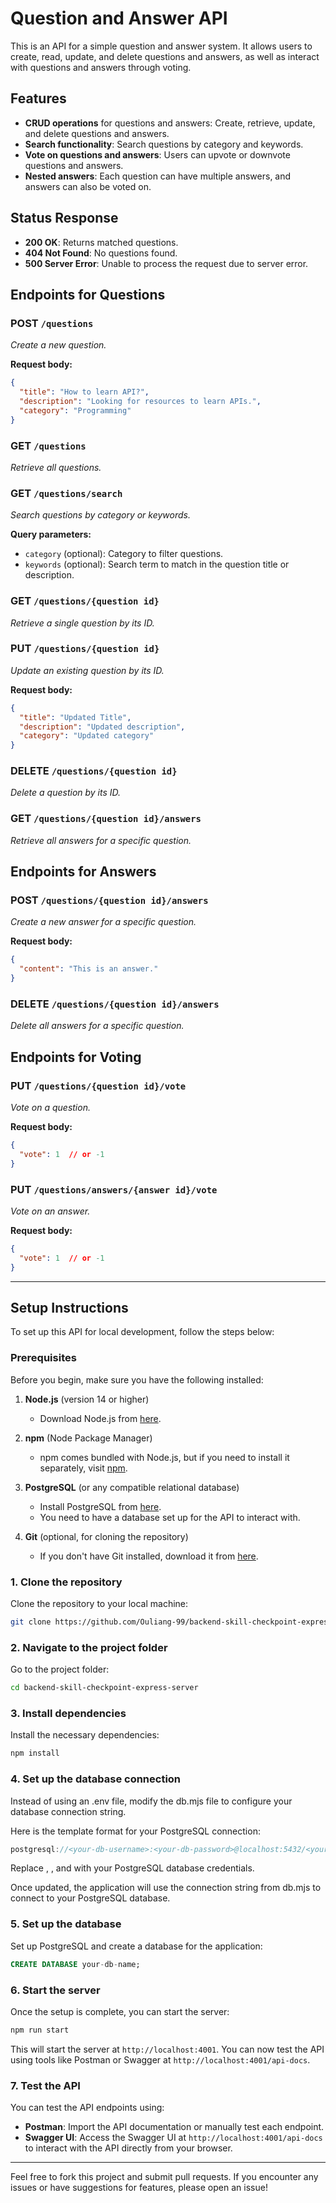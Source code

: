 
# Question and Answer API

This is an API for a simple question and answer system. It allows users to create, read, update, and delete questions and answers, as well as interact with questions and answers through voting.

## Features

- **CRUD operations** for questions and answers: Create, retrieve, update, and delete questions and answers.
- **Search functionality**: Search questions by category and keywords.
- **Vote on questions and answers**: Users can upvote or downvote questions and answers.
- **Nested answers**: Each question can have multiple answers, and answers can also be voted on.

## Status Response

- **200 OK**: Returns matched questions.
- **404 Not Found**: No questions found.
- **500 Server Error**: Unable to process the request due to server error.

## Endpoints for Questions

### POST `/questions` 
_Create a new question._

**Request body:**

```json
{
  "title": "How to learn API?",
  "description": "Looking for resources to learn APIs.",
  "category": "Programming"
}
```

### GET `/questions`
_Retrieve all questions._

### GET `/questions/search`
_Search questions by category or keywords._

**Query parameters:**
- `category` (optional): Category to filter questions.
- `keywords` (optional): Search term to match in the question title or description. 

### GET `/questions/{question id}`
_Retrieve a single question by its ID._

### PUT `/questions/{question id}`
_Update an existing question by its ID._

**Request body:**

```json
{
  "title": "Updated Title",
  "description": "Updated description",
  "category": "Updated category"
}
```

### DELETE `/questions/{question id}`
_Delete a question by its ID._

### GET `/questions/{question id}/answers`
_Retrieve all answers for a specific question._

## Endpoints for Answers

### POST `/questions/{question id}/answers`
_Create a new answer for a specific question._

**Request body:**

```json
{
  "content": "This is an answer."
}
```

### DELETE `/questions/{question id}/answers`
_Delete all answers for a specific question._

## Endpoints for Voting

### PUT `/questions/{question id}/vote`
_Vote on a question._

**Request body:**

```json
{
  "vote": 1  // or -1
}
```

### PUT `/questions/answers/{answer id}/vote`
_Vote on an answer._

**Request body:**

```json
{
  "vote": 1  // or -1
}
```

---

## Setup Instructions

To set up this API for local development, follow the steps below:

### Prerequisites
Before you begin, make sure you have the following installed:

1. **Node.js** (version 14 or higher)
   - Download Node.js from [here](https://nodejs.org/).
   
2. **npm** (Node Package Manager)
   - npm comes bundled with Node.js, but if you need to install it separately, visit [npm](https://www.npmjs.com/get-npm).

3. **PostgreSQL** (or any compatible relational database)
   - Install PostgreSQL from [here](https://www.postgresql.org/download/).
   - You need to have a database set up for the API to interact with.

4. **Git** (optional, for cloning the repository)
   - If you don't have Git installed, download it from [here](https://git-scm.com/).

### 1. Clone the repository
Clone the repository to your local machine:

```bash
git clone https://github.com/Ouliang-99/backend-skill-checkpoint-express-server.git
```

### 2. Navigate to the project folder
Go to the project folder:

```bash
cd backend-skill-checkpoint-express-server
```

### 3. Install dependencies
Install the necessary dependencies:

```bash
npm install
```

### 4. Set up the database connection
Instead of using an .env file, modify the db.mjs file to configure your database connection string.

Here is the template format for your PostgreSQL connection:

```js
postgresql://<your-db-username>:<your-db-password>@localhost:5432/<your-db-name>
```
Replace <your-db-username>, <your-db-password>, and <your-db-name> with your PostgreSQL database credentials.

Once updated, the application will use the connection string from db.mjs to connect to your PostgreSQL database.

### 5. Set up the database
Set up PostgreSQL and create a database for the application:

```sql
CREATE DATABASE your-db-name;
```

### 6. Start the server
Once the setup is complete, you can start the server:

```bash
npm run start
```

This will start the server at `http://localhost:4001`. You can now test the API using tools like Postman or Swagger at `http://localhost:4001/api-docs`.

### 7. Test the API
You can test the API endpoints using:

- **Postman**: Import the API documentation or manually test each endpoint.
- **Swagger UI**: Access the Swagger UI at `http://localhost:4001/api-docs` to interact with the API directly from your browser.

---

Feel free to fork this project and submit pull requests. If you encounter any issues or have suggestions for features, please open an issue!
